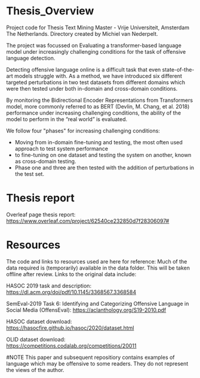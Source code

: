 # Thesis_Overview
Project code for Thesis Text Mining Master - Vrije Universiteit, Amsterdam The Netherlands. Directory created by Michiel van Nederpelt.

The project was focussed on Evaluating a transformer-based language model under increasingly challenging conditions for the task of offensive language detection.

Detecting offensive language online is a difficult task that even state-of-the-art models struggle with. As a method, we have introduced six different targeted perturbations in two test datasets from different domains which were then tested under both in-domain and cross-domain conditions.

By monitoring the Bidirectional Encoder Representations from Transformers model, more commonly referred to as BERT (Devlin, M. Chang, et al. 2018) performance under increasing challenging conditions, the ability of the model to perform in the “real world” is evaluated.

We follow four "phases" for increasing challenging conditions:
 - Moving from in-domain fine-tuning and testing, the most often used approach to test system performance
 - to fine-tuning on one dataset and testing the system on another, known as cross-domain testing. 
 - Phase one and three are then tested with the addition of perturbations in the test set. 
 

# Thesis report

Overleaf page thesis report: https://www.overleaf.com/project/62540ce232850d7f28306097#
 
# Resources
 
The code and links to resources used are here for reference: Much of the data required is (temporarily) available in the data folder. This will be taken offline after review. Links to the original data include:

HASOC 2019 task and description: https://dl.acm.org/doi/pdf/10.1145/3368567.3368584

SemEval-2019 Task 6: Identifying and Categorizing Offensive Language in Social Media (OffensEval): https://aclanthology.org/S19-2010.pdf

HASOC dataset download: https://hasocfire.github.io/hasoc/2020/dataset.html

OLID dataset download: https://competitions.codalab.org/competitions/20011
 
#NOTE 
This paper and subsequent repositiory contains examples of language which may be offensive to some readers. They do not represent the views of the author.
